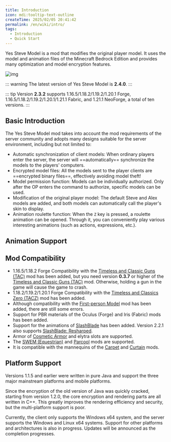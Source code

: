 ```yaml
---
title: Introduction
icon: mdi:tooltip-text-outline
createTime: 2025/02/05 20:41:42
permalink: /en/wiki/intro/
tags:
  - Introduction
  - Quick Start
---
```


Yes Steve Model is a mod that modifies the original player model. It uses the model and animation files of the Minecraft Bedrock Edition and provides many optimization and model encryption features.

![img](https://s2.loli.net/2023/01/01/RAor58n6LBct3kW.jpg)

::: warning
The latest version of Yes Steve Model is **2.4.0**.
:::

::: tip
Version **2.3.2** supports 1.16.5/1.18.2/1.19.2/1.20.1 Forge, 1.16.5/1.18.2/1.19.2/1.20.1/1.21.1 Fabric, and 1.21.1 NeoForge, a total of ten versions.
:::

## Basic Introduction

The Yes Steve Model mod takes into account the mod requirements of the server community and adopts many designs suitable for the server environment, including but not limited to:

- Automatic synchronization of client models: When ordinary players enter the server, the server will ==automatically== synchronize the models to the players' computers.
- Encrypted model files: All the models sent to the player clients are ==encrypted binary files==, effectively avoiding model theft!
- Model permission function: Models can be individually authorized. Only after the OP enters the command to authorize, specific models can be used.
- Modification of the original player model: The default Steve and Alex models are added, and both models can automatically call the player's skin to display.
- Animation roulette function: When the `Z` key is pressed, a roulette animation can be opened. Through it, you can conveniently play various interesting animations (such as actions, expressions, etc.).

## Animation Support

<CardGrid>
  <ImageCard
    image="https://s2.loli.net/2023/07/21/25SgTJLdlU1iYCQ.jpg"
    title="First-person Model"
    description="The mod name is First-person Model, but there are still some errors that are difficult to solve."
    href="/"
  />
  <ImageCard
    image="https://s2.loli.net/2023/07/20/N6sOS9ea5xwfn8t.jpg"
    title="TAC/TACZ (Timeless and Classic Guns)"
    description="It can perfectly be compatible with the gun-holding, reloading, aiming, firing and many other actions of this mod."
    href="/"
  />
  <ImageCard
    image="https://s2.loli.net/2024/02/14/71QyVR6NSHmbdo3.jpg"
    title="Carry On"
    description="It can play the corresponding animation when the player picks up other blocks or entities. The Carry On mod of versions 1.19.2 and 1.20 can even pick up players, so you can cultivate feelings with your friends on the server."
    href="/"
  />
  <ImageCard
    image="https://s2.loli.net/2024/02/14/LfQxMCZKNAtzsOG.jpg"
    title="SlashBlade"
    description="It can render specific main and off-hand Slash Blades. Version 2.3.0 adds compatibility with SlashBlade animations, with 33 new animations. You can refer to the slashblade.animation.json file of the default model."
    href="/"
  />
  <ImageCard
    image="https://s2.loli.net/2024/08/14/jlzG2E5FpvCQyaq.jpg"
    title="SWEM (Equestrian)"
    description="11 new animations are added. You can refer to the swem.animation.json file of the default model."
    href="/"
  />
  <ImageCard
    image="https://s2.loli.net/2024/08/14/aV72OGH8pzrvW5R.jpg"
    title="Parcool"
    description="35 new animations are added. You can refer to the parcool.animation.json file of the default model."
    href="/"
  />
</CardGrid>

## Mod Compatibility

- 1.16.5/1.18.2 Forge
  Compatibility with the [Timeless and Classic Guns (TAC)](https://www.curseforge.com/minecraft/mc-mods/timeless-and-classic-guns-tac) mod has been added, but you need version **0.3.7** or higher of the [Timeless and Classic Guns (TAC)](https://www.curseforge.com/minecraft/mc-mods/timeless-and-classic-guns-tac) mod. Otherwise, holding a gun in the game will cause the game to crash.
- 1.18.2/1.19.2/1.20.1 Forge
  Compatibility with the [Timeless and Classics Zero (TACZ)](https://www.curseforge.com/minecraft/mc-mods/timeless-and-classics-zero) mod has been added.
- Although compatibility with the [First-person Model](https://www.curseforge.com/minecraft/mc-mods/first-person-model) mod has been added, there are still some errors.
- Support for PBR materials of the Oculus (Forge) and Iris (Fabric) mods has been added.
- Support for the animations of [SlashBlade](https://www.curseforge.com/minecraft/mc-mods/slashblade) has been added. Version 2.2.1 also supports [SlashBlade: Resharped](https://www.curseforge.com/minecraft/mc-mods/slashblade-resharped).
- Armor of [Cosmetic Armor](https://www.curseforge.com/minecraft/mc-mods/cosmetic-armor-reworked) and elytra slots are supported.
- The [SWEM (Equestrian)](https://www.curseforge.com/minecraft/mc-mods/swem) and [Parcool](https://www.curseforge.com/minecraft/mc-mods/parcool) mods are supported.
- It is compatible with the mannequins of the [Carpet](https://www.curseforge.com/minecraft/mc-mods/carpet) and [Curtain](https://www.curseforge.com/minecraft/mc-mods/curtain) mods.

## Platform Support

Versions 1.1.5 and earlier were written in pure Java and support the three major mainstream platforms and mobile platforms.

Since the encryption of the old version of Java was quickly cracked, starting from version 1.2.0, the core encryption and rendering parts are all written in C++. This greatly improves the rendering efficiency and security, but the multi-platform support is poor.

Currently, the client only supports the Windows x64 system, and the server supports the Windows and Linux x64 systems. Support for other platforms and architectures is also in progress. Updates will be announced as the completion progresses.